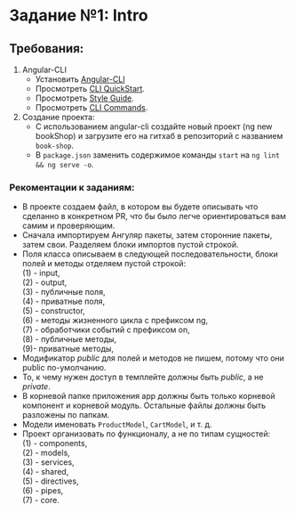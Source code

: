 # Задание №1: Intro

## Требования:

1. Angular-CLI
   - Установить [Angular-CLI](https://github.com/angular/angular-cli)
   - Просмотреть [CLI QuickStart](https://angular.io/docs/ts/latest/cli-quickstart.html).
   - Просмотреть [Style Guide](https://angular.io/guide/styleguide).
   - Просмотреть [СLI Commands](https://angular.io/cli).
2. Создание проекта:
   - С использованием angular-cli создайте новый проект (ng new bookShop) и загрузите его на гитхаб в репозиторий с названием `book-shop`.
   - В `package.json` заменить содержимое команды `start` на `ng lint && ng serve -o`.

### Рекоментации к заданиям:

- В проекте создаем файл, в котором вы будете описывать что сделанно в конкретном PR, что бы было легче ориентироваться вам самим и проверяющим.
- Сначала импортируем Ангуляр пакеты, затем сторонние пакеты, затем свои. Разделяем блоки импортов пустой строкой.
- Поля класса описываем в следующей последовательности, блоки полей и методы отделяем пустой строкой:  
  (1) - input,  
  (2) - output,  
  (3) - публичные поля,  
  (4) - приватные поля,  
  (5) - constructor,  
  (6) - методы жизненного цикла с префиксом ng,  
  (7) - обработчики событий с префиксом on,  
  (8) - публичные методы,  
  (9)- приватные методы,
- Модификатор _public_ для полей и методов не пишем, потому что они public по-умолчанию.
- То, к чему нужен доступ в темплейте должны быть _public_, а не _private_.
- В корневой папке приложения app должны быть только корневой компонент и корневой модуль. Остальные файлы должны быть разложены по папкам.
- Модели именовать `ProductModel`, `CartModel`, и т. д.
- Проект организовать по функционалу, а не по типам cущностей:  
  (1) - components,  
  (2) - models,  
  (3) - services,  
  (4) - shared,  
  (5) - directives,  
  (6) - pipes,  
  (7) - core.
